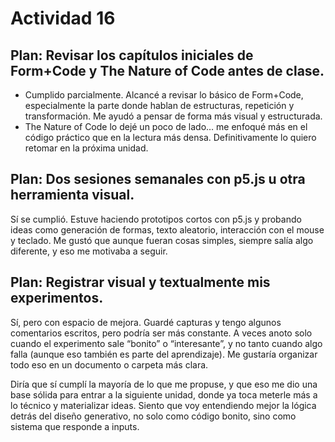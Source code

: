 # Actividad 16 

## Plan: Revisar los capítulos iniciales de Form+Code y The Nature of Code antes de clase.

- Cumplido parcialmente. Alcancé a revisar lo básico de Form+Code, especialmente la parte donde hablan de estructuras, repetición y transformación. Me ayudó a pensar de forma más visual y estructurada.
- The Nature of Code lo dejé un poco de lado… me enfoqué más en el código práctico que en la lectura más densa. Definitivamente lo quiero retomar en la próxima unidad.

## Plan: Dos sesiones semanales con p5.js u otra herramienta visual.

Sí se cumplió. Estuve haciendo prototipos cortos con p5.js y probando ideas como generación de formas, texto aleatorio, interacción con el mouse y teclado. Me gustó que aunque fueran cosas simples, siempre salía algo diferente, y eso me motivaba a seguir.

## Plan: Registrar visual y textualmente mis experimentos.

Sí, pero con espacio de mejora. Guardé capturas y tengo algunos comentarios escritos, pero podría ser más constante. A veces anoto solo cuando el experimento sale “bonito” o “interesante”, y no tanto cuando algo falla (aunque eso también es parte del aprendizaje). Me gustaría organizar todo eso en un documento o carpeta más clara.

Diría que sí cumplí la mayoría de lo que me propuse, y que eso me dio una base sólida para entrar a la siguiente unidad, donde ya toca meterle más a lo técnico y materializar ideas.
Siento que voy entendiendo mejor la lógica detrás del diseño generativo, no solo como código bonito, sino como sistema que responde a inputs.
